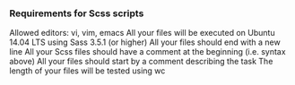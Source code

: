 ### Requirements for Scss scripts
Allowed editors: vi, vim, emacs
All your files will be executed on Ubuntu 14.04 LTS using Sass 3.5.1 (or higher)
All your files should end with a new line
All your Scss files should have a comment at the beginning (i.e. syntax above)
All your files should start by a comment describing the task
The length of your files will be tested using wc
